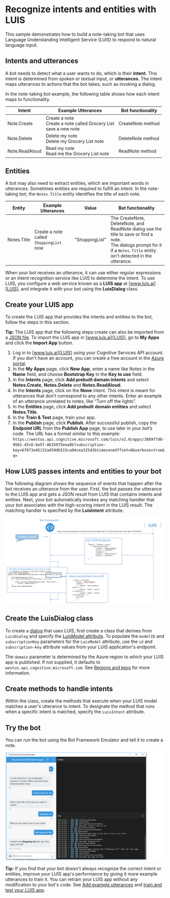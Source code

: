 # Recognize intents and entities with LUIS 

This sample demonstrates how to build a note-taking bot that uses Language Understanding Intelligent Service (LUIS) to respond to natural language input. 

## Intents and utterances
A bot needs to detect what a user wants to do, which is their **intent**. This intent is determined from spoken or textual input, or **utterances**. The intent maps utterances to actions that the bot takes, such as invoking a dialog.

In the note-taking bot example, the following table shows how each intent maps to functionality. 

| Intent | Example Utterances | Bot functionality |
|------|----------------------|------|
| Note.Create | Create a note <br/> Create a note called Grocery List <br/> save a new note | CreateNote method |
| Note.Delete | Delete my note<br/> Delete my Grocery List note <br/>  | DeleteNote method |
| Note.ReadAloud | Read my note<br/> Read me the Grocery List note <br/>  | ReadNote method |

## Entities
A bot may also need to extract entities, which are important words in utterances. Sometimes entities are required to fulfill an intent. In the note-taking bot, the `Notes.Title` entity identifies the title of each note.

| Entity | Example Utterances | Value | Bot functionality |
|------|------|------|------|
| Notes.Title| Create a note called `ShoppingList` now   | "ShoppingList" | The CreateNote, DeleteNote, and ReadNote dialog use the title to save or find a note. <br> The dialogs prompt for it if a `Notes.Title` entity isn't detected in the utterance.|

When your bot receives an utterance, it can use either regular expressions or an intent recognition service like LUIS to determine the intent. To use LUIS, you configure a web service known as a **LUIS app** at [www.luis.ai][LUIS], and integrate it with your bot using the **LuisDialog** class. 

## Create your LUIS app
To create the LUIS app that provides the intents and entities to the bot, follow the steps in this section.

**Tip:** The LUIS app that the following steps create can also be imported from a [JSON file](Notes.json). To import the LUIS app in [www.luis.ai][LUIS], go to **My Apps** and click the **Import App** button.

1.	Log in to [www.luis.ai][LUIS] using your Cognitive Services API account. If you don't have an account, you can create a free account in the [Azure portal](https://ms.portal.azure.com). 
2.	In the **My Apps** page, click **New App**, enter a name like Notes in the **Name** field, and choose **Bootstrap Key** in the **Key to use** field. 
3.	In the **Intents** page, click **Add prebuilt domain intents** and select **Notes.Create**, **Notes.Delete** and **Notes.ReadAloud**.
4.	In the **Intents** page, click on the **None** intent. This intent is meant for utterances that don’t correspond to any other intents. Enter an example of an utterance unrelated to notes, like “Turn off the lights”.
5.	In the **Entities** page, click **Add prebuilt domain entities** and select **Notes.Title**.
6.	In the **Train & Test** page, train your app.
7.	In the **Publish** page, click **Publish**. After successful publish, copy the **Endpoint URL** from the **Publish App** page, to use later in your bot’s code. The URL has a format similar to this example: `https://westus.api.cognitive.microsoft.com/luis/v2.0/apps/3889f7d0-9501-45c8-be5f-8635975eea8b?subscription-key=67073e45132a459db515ca04cea325d3&timezoneOffset=0&verbose=true&q=`

## How LUIS passes intents and entities to your bot
The following diagram shows the sequence of events that happen after the bot receives an utterance from the user. First, the bot passes the utterance to the LUIS app and gets a JSON result from LUIS that contains intents and entities. Next, your bot automatically invokes any matching handler that your bot associates with the high-scoring intent in the LUIS result. The matching handler is specified by the **LuisIntent** attribute. 
<p align=center>
<img alt="How LUIS passes intents and entities to your bot" src="images/bot-builder-dotnet-luis-message-flow-bot-code-notes.png">
</p>

## Create the LuisDialog class

To create a [dialog](https://docs.microsoft.com/en-us/bot-framework/dotnet/bot-builder-dotnet-dialogs) that uses LUIS, first create a class that derives from `LuisDialog` and 
specify the [LuisModel attribute](https://docs.microsoft.com/en-us/dotnet/api/microsoft.bot.builder.luis.luismodelattribute?view=botbuilder-3.8). 
To populate the `modelID` and `subscriptionKey` parameters for the `LuisModel` attribute, use 
the `id` and `subscription-key` attribute values from your LUIS application's endpoint. 

The `domain` parameter is determined by the Azure region to which your LUIS app is published. 
If not supplied, it defaults to `westus.api.cognitive.microsoft.com`.
See [Regions and keys](https://docs.microsoft.com/en-us/azure/cognitive-services/LUIS/manage-keys#regions-and-keys) for more information.

## Create methods to handle intents

Within the class, create the methods that execute when your LUIS model matches a user's utterance to intent. 
To designate the method that runs when a specific intent is matched, specify the `LuisIntent` attribute. 

## Try the bot

You can run the bot using the Bot Framework Emulator and tell it to create a note.
<p align=center>
<img alt="Conversation for creating a note" src="images/dotnet-notes-sample-emulator.png">
</p>

**Tip:** If you find that your bot doesn't always recognize the correct intent or entities, improve your LUIS app's performance by giving it more example utterances to train it. You can retrain your LUIS app without any modification to your bot's code. See [Add example utterances](https://docs.microsoft.com/en-us/azure/cognitive-services/LUIS/add-example-utterances) and [train and test your LUIS app](https://docs.microsoft.com/en-us/azure/cognitive-services/LUIS/train-test).


[LUIS]: https://www.luis.ai/